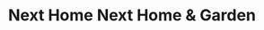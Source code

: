 ---
title: "Next Home Next Home & Garden"
url: /bristol/next-home-next-home-and-garden/
shop: furniture
---